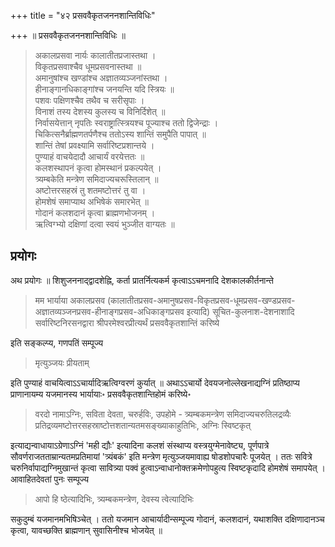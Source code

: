+++
title = "४२ प्रसववैकृतजननशान्तिविधिः"

+++
॥ प्रसववैकृतजननशान्तिविधिः ॥ 

> अकालप्रसवा नार्यः कालातीतप्रजास्तथा ।  
विकृतप्रसवाश्चैव धूमप्रसवनास्तथा ॥  
अमानुषांश्च खण्डांश्च अज्ञातव्यञ्जनांस्तथा ।  
हीनाङ्गानधिकाङ्गांश्च जनयन्ति यदि स्त्रियः ॥  
पशवः पक्षिणश्चैव तथैव च सरीसृपाः ।  
विनाशं तस्य देशस्य कुलस्य च विनिर्दिशेत् ॥  
निर्वासयेत्तान् नृपतिः स्वराष्ट्रात्स्त्रियश्च पूज्याश्च ततो द्विजेन्द्राः ।  
चिकित्सनैर्ब्राह्मणतर्पणैश्च ततोऽस्य शान्तिं समुपैति पापात् ॥  
शान्तिं तेषां प्रवक्ष्यामि सर्वारिष्टप्रशान्तये ।  
पुण्याहं वाचयेदादौ आचार्यं वरयेत्ततः ॥  
कलशस्थापनं कृत्वा होमस्थानं प्रकल्पयेत् ।  
त्र्यम्बकेति मन्त्रेण समिदाज्यचरूस्तिलान् ॥  
अष्टोत्तरसहस्रं तु शतमष्टोत्तरं तु वा ।  
होमशेषं समाप्याथ अभिषेकं समारभेत् ॥  
गोदानं कलशदानं कृत्वा ब्राह्मणभोजनम् ।  
ऋत्विग्भ्यो दक्षिणां दत्वा स्वयं भुञ्जीत वाग्यतः ॥

## प्रयोगः

अथ प्रयोगः ॥ शिशुजननाद्द्वादशेह्नि, कर्ता प्रातर्नित्यकर्म कृत्वाऽऽचमनादि देशकालकीर्तनान्ते 

> मम भार्याया अकालप्रसव (कालातीतप्रसव-अमानुषप्रसव-विकृतप्रसव-धूमप्रसव-खण्डप्रसव-अज्ञातव्यञ्जनप्रसव-हीनाङ्गप्रसव-अधिकाङ्गप्रसव इत्यादि) सूचित-कुलनाश-देशनाशादि सर्वारिष्टनिरसनद्वारा श्रीपरमेश्वरप्रीत्यर्थं प्रसववैकृतशान्तिं करिष्ये

इति सङ्कल्प्य, गणपतिं सम्पूज्य 

> मृत्युञ्जयः प्रीयताम्

इति पुण्याहं वाचयित्वाऽऽचार्यादिऋत्विग्वरणं कुर्यात् ॥ अथाऽऽचार्यो देवयजनोल्लेखनाद्यग्निं प्रतिष्ठाप्य प्राणानायम्य यजमानस्य भार्यायाः॰ प्रसववैकृतशान्तिहोमं करिष्ये॰ 

> वरदो नामाऽग्निः, सविता देवता, चरुर्हविः, उपहोमे - त्र्यम्बकमन्त्रेण समिदाज्यचरुतिलद्रव्यैः प्रतिद्रव्यमष्टोत्तरसहस्राष्टोत्तशतान्यतमसङ्ख्याकाहुतिभिः, अग्निः स्विष्टकृत् 

इत्याद्यन्वाधायाऽग्रेणाऽग्निं 'मही द्यौः' इत्यादिना कलशं संस्थाप्य वस्त्रयुग्मेनावेष्ट्य, पूर्णपात्रे सौवर्णराजतताम्रान्यतमप्रतिमायां 'त्र्यंबकं' इति मन्त्रेण मृत्युञ्जयमावाह्य षोडशोपचारैः पूजयेत् । ततः सवित्रे चरुनिर्वापाद्यग्निमुखान्तं कृत्वा सावित्र्या पक्वं हुत्वाऽन्वाधानोक्तक्रमेणोपहुत्य स्विष्टकृदादि होमशेषं समापयेत् । आवाहितदेवतां पुनः सम्पूज्य 

> आपो हि ष्ठेत्यादिभिः, त्र्यम्बकमन्त्रेण, देवस्य त्वेत्यादिभिः

सकुदुम्बं यजमानमभिषिञ्चेत् । ततो यजमान आचार्यादीन्सम्पूज्य गोदानं, कलशदानं, यथाशक्ति दक्षिणादानञ्च कृत्वा, यावच्छक्ति ब्राह्मणान् सुवासिनीश्च भोजयेत् ॥